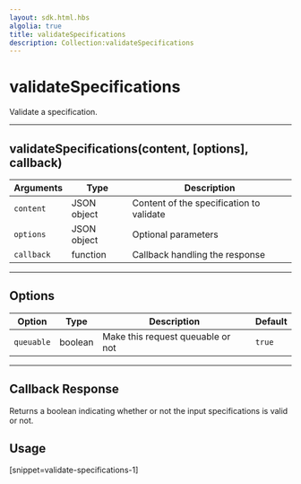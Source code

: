```yaml
---
layout: sdk.html.hbs
algolia: true
title: validateSpecifications
description: Collection:validateSpecifications
---
```

  

# validateSpecifications
Validate a specification.

---

## validateSpecifications(content, [options], callback)

| Arguments | Type | Description |
|---------------|---------|----------------------------------------|
| ``content`` | JSON object | Content of the specification to validate |
| ``options`` | JSON object | Optional parameters |
| ``callback`` | function | Callback handling the response |

---

## Options

| Option | Type | Description | Default |
|---------------|---------|----------------------------------------|---------|
| ``queuable`` | boolean | Make this request queuable or not  | ``true`` |

---

## Callback Response

Returns a boolean indicating whether or not the input specifications is valid or not.

## Usage

[snippet=validate-specifications-1]
